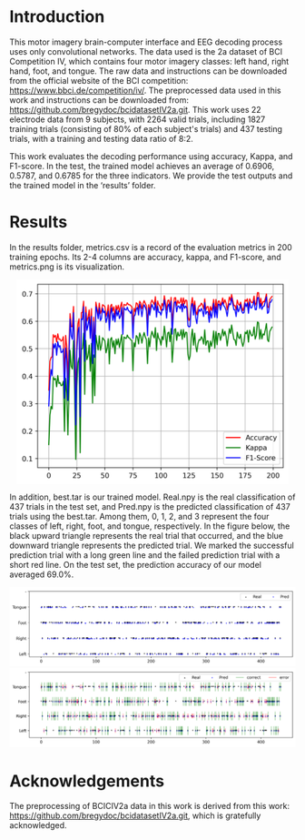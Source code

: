 

# Introduction
This motor imagery brain-computer interface and EEG decoding process uses only convolutional networks. The data used is the 2a dataset of BCI Competition IV, which contains four motor imagery classes: left hand, right hand, foot, and tongue. The raw data and instructions can be downloaded from the official website of the BCI competition: https://www.bbci.de/competition/iv/. The preprocessed data used in this work and instructions can be downloaded from: https://github.com/bregydoc/bcidatasetIV2a.git. This work uses 22 electrode data from 9 subjects, with 2264 valid trials, including 1827 training trials (consisting of 80% of each subject's trials) and 437 testing trials, with a training and testing data ratio of 8:2.

This work evaluates the decoding performance using accuracy, Kappa, and F1-score. In the test, the trained model achieves an average of 0.6906, 0.5787, and 0.6785 for the three indicators. We provide the test outputs and the trained model in the ‘results’ folder.

# Results
In the results folder, metrics.csv is a record of the evaluation metrics in 200 training epochs. Its 2-4 columns are accuracy, kappa, and F1-score, and metrics.png is its visualization.
<p align="center">
<img src="./EEG-BCI/results/figure/metrics.png" height = "360" alt="" align=center />
</p>

In addition, best.tar is our trained model. Real.npy is the real classification of 437 trials in the test set, and Pred.npy is the predicted classification of 437 trials using the best.tar. Among them, 0, 1, 2, and 3 represent the four classes of left, right, foot, and tongue, respectively. In the figure below, the black upward triangle represents the real trial that occurred, and the blue downward triangle represents the predicted trial. We marked the successful prediction trial with a long green line and the failed prediction trial with a short red line. On the test set, the prediction accuracy of our model averaged 69.0%.

![Figure02](https://github.com/KaysenWB/EEG-MI-BCI/blob/main/EEG-BCI/results/figure/trials.png?raw=true)
![Figure03](https://github.com/KaysenWB/EEG-MI-BCI/blob/main/EEG-BCI/results/figure/trials_correct.png?raw=true)

# Acknowledgements
The preprocessing of BCICIV2a data in this work is derived from this work: https://github.com/bregydoc/bcidatasetIV2a.git, which is gratefully acknowledged.

